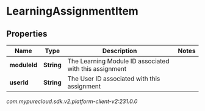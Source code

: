 # LearningAssignmentItem


## Properties

| Name | Type | Description | Notes |
| ------------ | ------------- | ------------- | ------------- |
| **moduleId** | **String** | The Learning Module ID associated with this assignment |  |
| **userId** | **String** | The User ID associated with this assignment |  |




_com.mypurecloud.sdk.v2:platform-client-v2:231.0.0_
